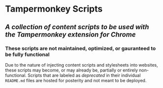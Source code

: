 # Tampermonkey Scripts
## *A collection of content scripts to be used with the Tampermonkey extension for Chrome*

### **These scripts are not maintained, optimized, or gauranteed to be fully functional**

Due to the nature of injecting content scripts and stylesheets into websites, these scripts may become, or may already be, partially or entirely non-functional. Scripts that are labeled as *deprecated* in their individual `README.md` files are hosted for posterity and not meant to be deployed.